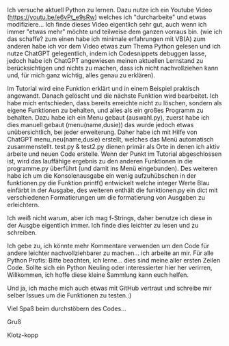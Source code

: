 Ich versuche aktuell Python zu lernen.
Dazu nutze ich ein Youtube Video (https://youtu.be/e6vPt_e9sRw) welches ich "durcharbeite" und etwas modifiziere...
Ich finde dieses Video eigentlich sehr gut, auch wenn ich immer "etwas mehr" möchte und teilweise dem ganzen vorraus bin. (wie ich das schaffe? zum einen habe ich minimale erfahrungen mit VB(A) zum anderen habe ich vor dem Video etwas zum Thema Python gelesen und ich nutze ChatGPT gelegentlich, indem ich Codesnippets debuggen lasse, jedoch habe ich ChatGPT angewiesen meinen aktuellen Lernstand zu berücksichtigen und nichts zu machen, dass ich nicht nachvollziehen kann und, für mich ganz wichtig, alles genau zu erklären).

Im Tutorial wird eine Funktion erklärt und in einem Beispiel praktisch angewandt. Danach gelöscht und die nächste Funktion wird bearbeitet.
Ich habe mich entschieden, dass bereits erreichte nicht zu löschen, sondern als eigene Funktionen zu behalten, und alles als ein großes Programm zu behalten.
Dazu habe ich ein Menu gebaut (auswahl.py), zuerst habe ich dies manuell gebaut (menu(name,dusie)) das wurde jedoch etwas unübersichtlich, bei jeder erweiterung.
Daher habe ich mit Hilfe von ChatGPT menu_neu(name,dusie) erstellt, welches das Menü automatisch zusammenstellt.
test.py & test2.py dienen primär als Orte in denen ich aktiv arbeite und neuen Code erstelle. Wenn der Punkt im Tutorial abgeschlossen ist, wird das lauffähige ergebnis zu den anderen Funktionen in die programme.py überführt (und damit ins Menü eingebunden).
Des weiteren habe ich um die Konsolenausgabe ein wenig aufzuhübschen in der funktionen.py die Funktion printf() entwickelt welche integer Werte Blau einfärbt in der Ausgabe, des weiteren enthält die funktionen.py ein dict mit verschiedenen Formatierungen um die formatierung von Ausgaben zu erleichtern.

Ich weiß nicht warum, aber ich mag f-Strings, daher benutze ich diese in der Ausgbe eigentlich immer. Ich finde dies leichter zu lesen und zu schreiben.

Ich gebe zu, ich könnte mehr Kommentare verwenden um den Code für andere leichter nachvollziehbarer zu machen... ich arbeite an mir.
Für alle Python Profis: Bitte beachten, ich lerne... dies sind meine aller ersten Zeilen Code.
Sollte sich ein Python Neuling oder interessierter hier her verirren, Willkommen, ich hoffe diese kleine Sammlung kann euch helfen.


Und ja, ich mache mich auch etwas mit GitHub vertraut und schreibe mir selber Issues um die Funktionen zu testen.:)

Viel Spaß beim durchstöbern des Codes...

Gruß

Klotz-kopp

